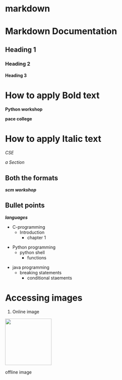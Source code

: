 # markdown

# Markdown Documentation

## Heading 1
### Heading 2
#### Heading 3

# How to apply Bold text

**Python workshop**

__pace college__

# How to apply Italic text

*CSE*

_a Section_

## Both the formats

***scm workshop***

## Bullet points

***languages***

+ C-programming
  - Introduction 
    - chapter 1
- Python programming
  * python shell
    + functions
* java programming
  + breaking statements
    - conditional staements

# Accessing images 

1. Online image

<img src="https://i.pinimg.com/originals/b4/8f/f1/b48ff18f647ffe38bb35027cf50cd46f.jpg" height = 150opxs width = 150pxs>

offline image

<img src="">
